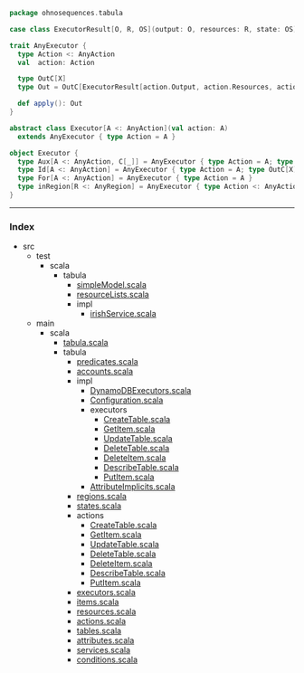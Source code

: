 
```scala
package ohnosequences.tabula

case class ExecutorResult[O, R, OS](output: O, resources: R, state: OS)

trait AnyExecutor {
  type Action <: AnyAction
  val  action: Action

  type OutC[X]
  type Out = OutC[ExecutorResult[action.Output, action.Resources, action.OutputState]]

  def apply(): Out
}

abstract class Executor[A <: AnyAction](val action: A) 
  extends AnyExecutor { type Action = A }

object Executor {
  type Aux[A <: AnyAction, C[_]] = AnyExecutor { type Action = A; type OutC[X] = C[X] }
  type Id[A <: AnyAction] = AnyExecutor { type Action = A; type OutC[X] = X }
  type For[A <: AnyAction] = AnyExecutor { type Action = A }
  type inRegion[R <: AnyRegion] = AnyExecutor { type Action <: AnyAction.inRegion[R] }
}

```


------

### Index

+ src
  + test
    + scala
      + tabula
        + [simpleModel.scala][test/scala/tabula/simpleModel.scala]
        + [resourceLists.scala][test/scala/tabula/resourceLists.scala]
        + impl
          + [irishService.scala][test/scala/tabula/impl/irishService.scala]
  + main
    + scala
      + [tabula.scala][main/scala/tabula.scala]
      + tabula
        + [predicates.scala][main/scala/tabula/predicates.scala]
        + [accounts.scala][main/scala/tabula/accounts.scala]
        + impl
          + [DynamoDBExecutors.scala][main/scala/tabula/impl/DynamoDBExecutors.scala]
          + [Configuration.scala][main/scala/tabula/impl/Configuration.scala]
          + executors
            + [CreateTable.scala][main/scala/tabula/impl/executors/CreateTable.scala]
            + [GetItem.scala][main/scala/tabula/impl/executors/GetItem.scala]
            + [UpdateTable.scala][main/scala/tabula/impl/executors/UpdateTable.scala]
            + [DeleteTable.scala][main/scala/tabula/impl/executors/DeleteTable.scala]
            + [DeleteItem.scala][main/scala/tabula/impl/executors/DeleteItem.scala]
            + [DescribeTable.scala][main/scala/tabula/impl/executors/DescribeTable.scala]
            + [PutItem.scala][main/scala/tabula/impl/executors/PutItem.scala]
          + [AttributeImplicits.scala][main/scala/tabula/impl/AttributeImplicits.scala]
        + [regions.scala][main/scala/tabula/regions.scala]
        + [states.scala][main/scala/tabula/states.scala]
        + actions
          + [CreateTable.scala][main/scala/tabula/actions/CreateTable.scala]
          + [GetItem.scala][main/scala/tabula/actions/GetItem.scala]
          + [UpdateTable.scala][main/scala/tabula/actions/UpdateTable.scala]
          + [DeleteTable.scala][main/scala/tabula/actions/DeleteTable.scala]
          + [DeleteItem.scala][main/scala/tabula/actions/DeleteItem.scala]
          + [DescribeTable.scala][main/scala/tabula/actions/DescribeTable.scala]
          + [PutItem.scala][main/scala/tabula/actions/PutItem.scala]
        + [executors.scala][main/scala/tabula/executors.scala]
        + [items.scala][main/scala/tabula/items.scala]
        + [resources.scala][main/scala/tabula/resources.scala]
        + [actions.scala][main/scala/tabula/actions.scala]
        + [tables.scala][main/scala/tabula/tables.scala]
        + [attributes.scala][main/scala/tabula/attributes.scala]
        + [services.scala][main/scala/tabula/services.scala]
        + [conditions.scala][main/scala/tabula/conditions.scala]

[test/scala/tabula/simpleModel.scala]: ../../../test/scala/tabula/simpleModel.scala.md
[test/scala/tabula/resourceLists.scala]: ../../../test/scala/tabula/resourceLists.scala.md
[test/scala/tabula/impl/irishService.scala]: ../../../test/scala/tabula/impl/irishService.scala.md
[main/scala/tabula.scala]: ../tabula.scala.md
[main/scala/tabula/predicates.scala]: predicates.scala.md
[main/scala/tabula/accounts.scala]: accounts.scala.md
[main/scala/tabula/impl/DynamoDBExecutors.scala]: impl/DynamoDBExecutors.scala.md
[main/scala/tabula/impl/Configuration.scala]: impl/Configuration.scala.md
[main/scala/tabula/impl/executors/CreateTable.scala]: impl/executors/CreateTable.scala.md
[main/scala/tabula/impl/executors/GetItem.scala]: impl/executors/GetItem.scala.md
[main/scala/tabula/impl/executors/UpdateTable.scala]: impl/executors/UpdateTable.scala.md
[main/scala/tabula/impl/executors/DeleteTable.scala]: impl/executors/DeleteTable.scala.md
[main/scala/tabula/impl/executors/DeleteItem.scala]: impl/executors/DeleteItem.scala.md
[main/scala/tabula/impl/executors/DescribeTable.scala]: impl/executors/DescribeTable.scala.md
[main/scala/tabula/impl/executors/PutItem.scala]: impl/executors/PutItem.scala.md
[main/scala/tabula/impl/AttributeImplicits.scala]: impl/AttributeImplicits.scala.md
[main/scala/tabula/regions.scala]: regions.scala.md
[main/scala/tabula/states.scala]: states.scala.md
[main/scala/tabula/actions/CreateTable.scala]: actions/CreateTable.scala.md
[main/scala/tabula/actions/GetItem.scala]: actions/GetItem.scala.md
[main/scala/tabula/actions/UpdateTable.scala]: actions/UpdateTable.scala.md
[main/scala/tabula/actions/DeleteTable.scala]: actions/DeleteTable.scala.md
[main/scala/tabula/actions/DeleteItem.scala]: actions/DeleteItem.scala.md
[main/scala/tabula/actions/DescribeTable.scala]: actions/DescribeTable.scala.md
[main/scala/tabula/actions/PutItem.scala]: actions/PutItem.scala.md
[main/scala/tabula/executors.scala]: executors.scala.md
[main/scala/tabula/items.scala]: items.scala.md
[main/scala/tabula/resources.scala]: resources.scala.md
[main/scala/tabula/actions.scala]: actions.scala.md
[main/scala/tabula/tables.scala]: tables.scala.md
[main/scala/tabula/attributes.scala]: attributes.scala.md
[main/scala/tabula/services.scala]: services.scala.md
[main/scala/tabula/conditions.scala]: conditions.scala.md